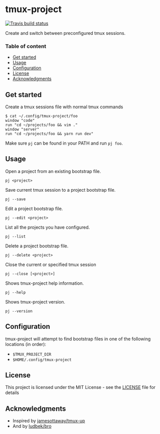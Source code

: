 # tmux-project

[![Travis build status](https://travis-ci.org/koenwoortman/tmux-project.svg?branch=master)](https://travis-ci.org/koenwoortman/tmux-project)

Create and switch between preconfigured tmux sessions.

### Table of content

* [Get started](#get-started)
* [Usage](#usage)
* [Configuration](#configuration)
* [License](#license)
* [Acknowledgments](#acknowledgments)


## Get started

Create a tmux sessions file with normal tmux commands

```
$ cat ~/.config/tmux-project/foo
window "code"
run "cd ~/projects/foo && vim ."
window "server"
run "cd ~/projects/foo && yarn run dev"
```

Make sure `pj` can be found in your PATH and run `pj foo`.


## Usage

Open a project from an existing bootstrap file.
```
pj <project>
```

Save current tmux session to a project bootstrap file.
```
pj --save
```

Edit a project bootstrap file.
```
pj --edit <project>
```

List all the projects you have configured.
```
pj --list
```

Delete a project bootstrap file.
```
pj --delete <project>
```

Close the current or specified tmux session
```
pj --close [<project>]
```

Shows tmux-project help information.
```
pj --help
```

Shows tmux-project version.
```
pj --version
```


## Configuration

tmux-project will attempt to find bootstrap files in one of the following locations (in order):

* `$TMUX_PROJECT_DIR`
* `$HOME/.config/tmux-project`


## License

This project is licensed under the MIT License - see the [LICENSE](LICENSE) file for details


## Acknowledgments

* Inspired by [jamesottaway/tmux-up](https://github.com/jamesottaway/tmux-up)
* And by [ludbek/bro](https://github.com/ludbek/bro)
